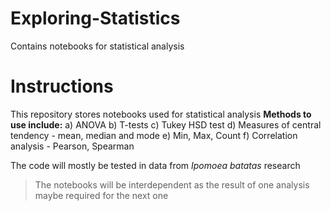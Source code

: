 # Exploring-Statistics
Contains notebooks for statistical analysis

# Instructions
This repository stores notebooks used for statistical analysis
**Methods to use include:**
a)  ANOVA
b)  T-tests
c)  Tukey HSD test
d)  Measures of central tendency - mean, median and mode 
e)  Min, Max, Count
f)  Correlation analysis - Pearson, Spearman

The code will mostly be tested in data from *Ipomoea batatas* research
> The notebooks will be interdependent as the result of one analysis maybe required for the next one
